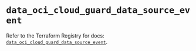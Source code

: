 # `data_oci_cloud_guard_data_source_event`

Refer to the Terraform Registry for docs: [`data_oci_cloud_guard_data_source_event`](https://registry.terraform.io/providers/hashicorp/oci/7.19.0/docs/data-sources/cloud_guard_data_source_event).
